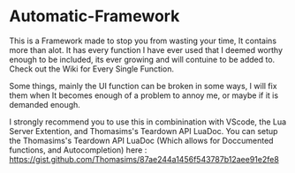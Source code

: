 # Automatic-Framework

This is a Framework made to stop you from wasting your time, It contains more than alot.
It has every function I have ever used that I deemed worthy enough to be included, its ever growing and will contuine to be added to. 
Check out the Wiki for Every Single Function.

Some things, mainly the UI function can be broken in some ways, I will fix them when It becomes enough of a problem to annoy me, or maybe if it is demanded enough.

I strongly recommend you to use this in combinination with VScode, the Lua Server Extention, and Thomasims's Teardown API LuaDoc.
You can setup the Thomasims's Teardown API LuaDoc (Which allows for Doccumented functions, and Autocompletion) here :
https://gist.github.com/Thomasims/87ae244a1456f543787b12aee91e2fe8
